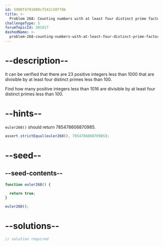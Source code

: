 ```yaml
---
id: 5900f4791000cf542c50ff8b
title: >-
  Problem 268: Counting numbers with at least four distinct prime factors less than 100
challengeType: 5
forumTopicId: 301917
dashedName: >-
  problem-268-counting-numbers-with-at-least-four-distinct-prime-factors-less-than-100
---
```


# --description--

It can be verified that there are 23 positive integers less than 1000 that are divisible by at least four distinct primes less than 100.

Find how many positive integers less than 1016 are divisible by at least four distinct primes less than 100.

# --hints--

`euler268()` should return 785478606870985.

```js
assert.strictEqual(euler268(), 785478606870985);
```

# --seed--

## --seed-contents--

```js
function euler268() {

  return true;
}

euler268();
```

# --solutions--

```js
// solution required
```
